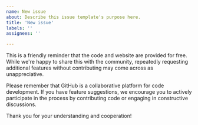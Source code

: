 ```yaml
---
name: New issue
about: Describe this issue template's purpose here.
title: 'New issue'
labels: ''
assignees: ''

---
```


This is a friendly reminder that the code and website are provided for free. While we're happy to share this with the community, repeatedly requesting additional features without contributing may come across as unappreciative.

Please remember that GitHub is a collaborative platform for code development. If you have feature suggestions, we encourage you to actively participate in the process by contributing code or engaging in constructive discussions.

Thank you for your understanding and cooperation!
